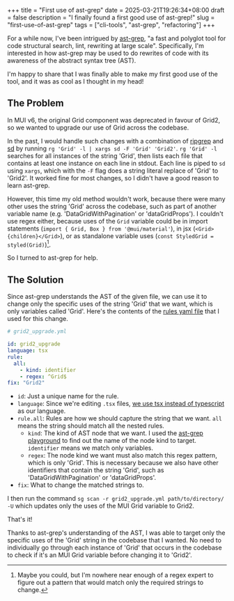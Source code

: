 +++
title = "First use of ast-grep"
date = 2025-03-21T19:26:34+08:00
draft = false
description = "I finally found a first good use of ast-grep!"
slug = "first-use-of-ast-grep"
tags = ["cli-tools", "ast-grep", "refactoring"]
+++

For a while now, I've been intrigued by [ast-grep](https://github.com/ast-grep/ast-grep), "a fast and polyglot tool for code structural search, lint, rewriting at large scale". Specifically, I'm interested in how ast-grep may be used to do rewrites of code with its awareness of the abstract syntax tree (AST).

I'm happy to share that I was finally able to make my first good use of the tool, and it was as cool as I thought in my head!

## The Problem

In MUI v6, the original Grid component was deprecated in favour of Grid2, so we wanted to upgrade our use of Grid across the codebase.

In the past, I would handle such changes with a combination of [ripgrep](https://github.com/BurntSushi/ripgrep) and [sd](https://github.com/chmln/sd) by running `rg 'Grid' -l | xargs sd -F 'Grid' 'Grid2'`. `rg 'Grid' -l` searches for all instances of the string 'Grid', then lists each file that contains at least one instance on each line in stdout. Each line is piped to `sd` using `xargs`, which with the `-F` flag does a string literal replace of 'Grid' to 'Grid2'. It worked fine for most changes, so I didn't have a good reason to learn ast-grep.

However, this time my old method wouldn't work, because there were many other uses the string 'Grid' across the codebase, such as part of another variable name (e.g. 'DataGridWithPagination' or 'dataGridProps'). I couldn't use regex either, because uses of the `Grid` variable could be in import statements (`import { Grid, Box } from '@mui/material'`), in jsx (`<Grid>{children}</Grid>`), or as standalone variable uses (`const StyledGrid = styled(Grid)`)[^1].

[^1]: Maybe you could, but I'm nowhere near enough of a regex expert to figure out a pattern that would match only the required strings to change.

So I turned to ast-grep for help.

## The Solution

Since ast-grep understands the AST of the given file, we can use it to change only the specific uses of the string 'Grid' that we want, which is only variables called 'Grid'. Here's the contents of the [rules yaml file](https://ast-grep.github.io/guide/rule-config.html) that I used for this change.

```yaml
# grid2_upgrade.yml

id: grid2_upgrade
language: tsx
rule:
  all:
    - kind: identifier
    - regex: ^Grid$
fix: "Grid2"
```

- `id`: Just a unique name for the rule.
- `language`: Since we're editing `.tsx` files, [we use tsx instead of typescript](https://ast-grep.github.io/catalog/tsx/) as our language.
- `rule.all`: Rules are how we should capture the string that we want. `all` means the string should match all the nested rules.
  - `kind`: The kind of AST node that we want. I used the [ast-grep playground](https://ast-grep.github.io/playground.html) to find out the name of the node kind to target. `identifier` means we match only variables.
  - `regex`: The node kind we want must also match this regex pattern, which is only 'Grid'. This is necessary because we also have other identifiers that contain the string 'Grid', such as 'DataGridWithPagination' or 'dataGridProps'.
- `fix`: What to change the matched strings to.

I then run the command `sg scan -r grid2_upgrade.yml path/to/directory/ -U` which updates only the uses of the MUI Grid variable to Grid2.

That's it!

Thanks to ast-grep's understanding of the AST, I was able to target only the specific uses of the 'Grid' string in the codebase that I wanted. No need to individually go through each instance of 'Grid' that occurs in the codebase to check if it's an MUI Grid variable before changing it to 'Grid2'.
